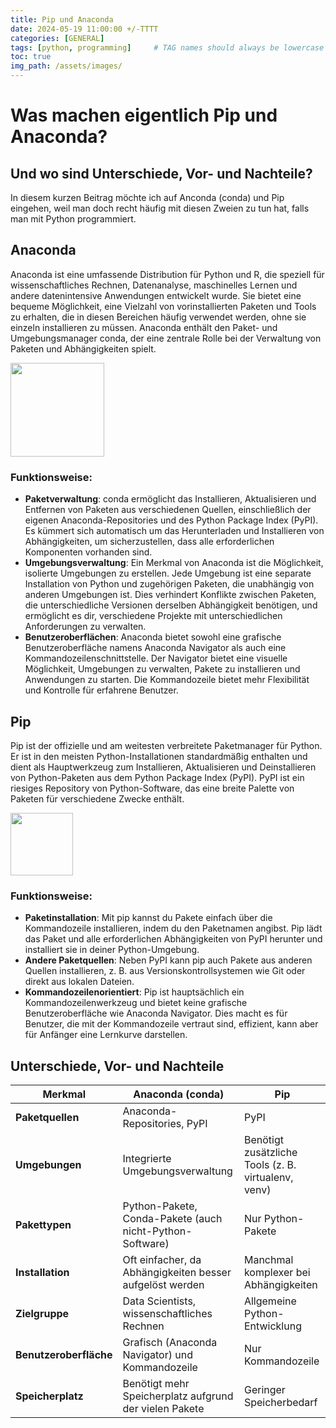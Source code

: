 ```yaml
---
title: Pip und Anaconda
date: 2024-05-19 11:00:00 +/-TTTT
categories: [GENERAL]
tags: [python, programming]     # TAG names should always be lowercase
toc: true
img_path: /assets/images/
---
```


# Was machen eigentlich Pip und Anaconda?
## Und wo sind Unterschiede, Vor- und Nachteile?

In diesem kurzen Beitrag möchte ich auf Anconda (conda) und Pip eingehen, weil man doch recht häufig mit diesen Zweien zu tun hat, falls man mit Python programmiert.

## Anaconda

Anaconda ist eine umfassende Distribution für Python und R, die speziell für wissenschaftliches Rechnen, Datenanalyse, maschinelles Lernen und andere datenintensive Anwendungen entwickelt wurde.
Sie bietet eine bequeme Möglichkeit, eine Vielzahl von vorinstallierten Paketen und Tools zu erhalten, die in diesen Bereichen häufig verwendet werden, ohne sie einzeln installieren zu müssen.
Anaconda enthält den Paket- und Umgebungsmanager conda, der eine zentrale Rolle bei der Verwaltung von Paketen und Abhängigkeiten spielt.

<img src="https://upload.wikimedia.org/wikipedia/en/c/cd/Anaconda_Logo.png" width="150">

### Funktionsweise:
* **Paketverwaltung**: conda ermöglicht das Installieren, Aktualisieren und Entfernen von Paketen aus verschiedenen Quellen, einschließlich der eigenen Anaconda-Repositories und des Python Package Index (PyPI). Es kümmert sich automatisch um das Herunterladen und Installieren von Abhängigkeiten, um sicherzustellen, dass alle erforderlichen Komponenten vorhanden sind.
* **Umgebungsverwaltung**: Ein Merkmal von Anaconda ist die Möglichkeit, isolierte Umgebungen zu erstellen. Jede Umgebung ist eine separate Installation von Python und zugehörigen Paketen, die unabhängig von anderen Umgebungen ist. Dies verhindert Konflikte zwischen Paketen, die unterschiedliche Versionen derselben Abhängigkeit benötigen, und ermöglicht es dir, verschiedene Projekte mit unterschiedlichen Anforderungen zu verwalten.
* **Benutzeroberflächen**: Anaconda bietet sowohl eine grafische Benutzeroberfläche namens Anaconda Navigator als auch eine Kommandozeilenschnittstelle. Der Navigator bietet eine visuelle Möglichkeit, Umgebungen zu verwalten, Pakete zu installieren und Anwendungen zu starten. Die Kommandozeile bietet mehr Flexibilität und Kontrolle für erfahrene Benutzer.

## Pip
Pip ist der offizielle und am weitesten verbreitete Paketmanager für Python. Er ist in den meisten Python-Installationen standardmäßig enthalten und dient als Hauptwerkzeug zum Installieren, Aktualisieren und Deinstallieren von Python-Paketen aus dem Python Package Index (PyPI). PyPI ist ein riesiges Repository von Python-Software, das eine breite Palette von Paketen für verschiedene Zwecke enthält.

<img src="https://upload.wikimedia.org/wikipedia/commons/thumb/c/c3/Python-logo-notext.svg/800px-Python-logo-notext.svg.png" width="100">

### Funktionsweise:
* **Paketinstallation**: Mit pip kannst du Pakete einfach über die Kommandozeile installieren, indem du den Paketnamen angibst. Pip lädt das Paket und alle erforderlichen Abhängigkeiten von PyPI herunter und installiert sie in deiner Python-Umgebung.
* **Andere Paketquellen**: Neben PyPI kann pip auch Pakete aus anderen Quellen installieren, z. B. aus Versionskontrollsystemen wie Git oder direkt aus lokalen Dateien.
* **Kommandozeilenorientiert**: Pip ist hauptsächlich ein Kommandozeilenwerkzeug und bietet keine grafische Benutzeroberfläche wie Anaconda Navigator. Dies macht es für Benutzer, die mit der Kommandozeile vertraut sind, effizient, kann aber für Anfänger eine Lernkurve darstellen.

## Unterschiede, Vor- und Nachteile

**Merkmal** | **Anaconda (conda)** | **Pip**
-----|-----|-----
**Paketquellen** | Anaconda-Repositories, PyPI	| PyPI
**Umgebungen** | Integrierte Umgebungsverwaltung | Benötigt zusätzliche Tools (z. B. virtualenv, venv)
**Pakettypen** | Python-Pakete, Conda-Pakete (auch nicht-Python-Software) | Nur Python-Pakete
**Installation** | Oft einfacher, da Abhängigkeiten besser aufgelöst werden | Manchmal komplexer bei Abhängigkeiten
**Zielgruppe** | Data Scientists, wissenschaftliches Rechnen | Allgemeine Python-Entwicklung
**Benutzeroberfläche** | Grafisch (Anaconda Navigator) und Kommandozeile | Nur Kommandozeile
**Speicherplatz** | Benötigt mehr Speicherplatz aufgrund der vielen Pakete | Geringer Speicherbedarf
